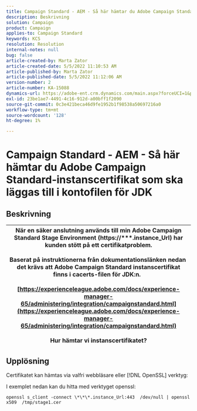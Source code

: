 ```yaml
---
title: Campaign Standard - AEM - Så här hämtar du Adobe Campaign Standard-instanscertifikat som ska läggas till i kontofilen för JDK
description: Beskrivning
solution: Campaign
product: Campaign
applies-to: Campaign Standard
keywords: KCS
resolution: Resolution
internal-notes: null
bug: false
article-created-by: Marta Zator
article-created-date: 5/5/2022 11:10:53 AM
article-published-by: Marta Zator
article-published-date: 5/5/2022 11:12:06 AM
version-number: 2
article-number: KA-15088
dynamics-url: https://adobe-ent.crm.dynamics.com/main.aspx?forceUCI=1&pagetype=entityrecord&etn=knowledgearticle&id=16f10f06-64cc-ec11-a7b5-6045bd00dbbc
exl-id: 23be1ae7-4491-4c16-912d-a00bff1f2090
source-git-commit: 0c3e421beca46d9fe1952b1f98538a50697216a0
workflow-type: tm+mt
source-wordcount: '128'
ht-degree: 1%

---
```


# Campaign Standard - AEM - Så här hämtar du Adobe Campaign Standard-instanscertifikat som ska läggas till i kontofilen för JDK

## Beskrivning



| När en säker anslutning används till min Adobe Campaign Standard Stage Environment (<b>https://\*\*\*.instance_Url</b>) har kunden stött på ett certifikatproblem.<br><br>  Baserat på instruktionerna från dokumentationslänken nedan &#x200B; det krävs att Adobe Campaign Standard instanscertifikat finns i cacerts-filen för JDK:n.  <br><br>[https://experienceleague.adobe.com/docs/experience-manager-65/administering/integration/campaignstandard.html](https://experienceleague.adobe.com/docs/experience-manager-65/administering/integration/campaignstandard.html)<br><br>  Hur hämtar vi instanscertifikatet? |
| --- |



## Upplösning


Certifikatet kan hämtas via valfri webbläsare eller [!DNL OpenSSL] verktyg:

I exemplet nedan kan du hitta med verktyget openssl:

`openssl s_client -connect \*\*\*.instance_Url:443  /dev/null | openssl x509  /tmp/stage1.cer`
